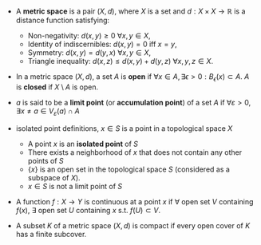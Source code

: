 - A **metric space** is a pair $(X, d)$, where $X$ is a set and $d: X \times X \to \mathbb{R}$ is a distance function satisfying:
	- Non-negativity: $d(x, y) \geq 0$ $\forall x, y \in X$,
	- Identity of indiscernibles: $d(x, y) = 0$ iff $x = y$,
	- Symmetry: $d(x, y) = d(y, x)$ $\forall x, y \in X$,
	- Triangle inequality: $d(x, z) \leq d(x, y) + d(y, z)$ $\forall x, y, z \in X$.

- In a metric space $(X, d)$, a set $A$ is **open** if $\forall x \in A, \exists \epsilon > 0:B_\epsilon(x) \subset A$. $A$ is **closed** if $X \setminus A$ is open.

- $a$ is said to be a **limit point** (or **accumulation point**) of a set $A$ if $\forall \varepsilon > 0,\exists x \neq a \in V_\varepsilon(a) \cap A$


- isolated point definitions, $x \in S$ is a point in a topological space $X$
	- A point $x$ is an **isolated point** of $S$  
	- There exists a neighborhood of $x$ that does not contain any other points of $S$ 
	- $\{ x \}$ is an open set in the topological space $S$ (considered as a subspace of $X$). 
	- $x \in S$ is not a limit point of $S$

- A function $f: X \to Y$ is continuous at a point $x$ if $\forall$ open set $V$ containing $f(x)$, $\exists$ open set $U$ containing $x$ s.t. $f(U) \subset V$.

- A subset $K$ of a metric space $(X, d)$ is compact if every open cover of $K$ has a finite subcover.
